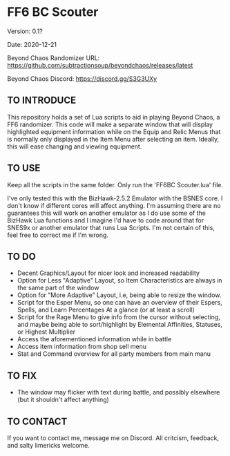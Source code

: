 # FF6 BC Scouter

Version:    0.1?

Date:       2020-12-21

Beyond Chaos Randomizer URL:    https://github.com/subtractionsoup/beyondchaos/releases/latest

Beyond Chaos Discord:           https://discord.gg/S3G3UXy

TO INTRODUCE
-------------
This repository holds a set of Lua scripts to aid in playing Beyond Chaos, a FF6 randomizer. This code will make a separate
window that will display highlighted equipment information while on the Equip and Relic Menus that is normally only displayed
in the Item Menu after selecting an item. Ideally, this will ease changing and viewing equipment.

TO USE
-----------------------------------------
Keep all the scripts in the same folder. Only run the 'FF6BC Scouter.lua' file.

I've only tested this with the BizHawk-2.5.2 Emulator with the BSNES core. I don't know if different cores will affect
anything. I'm assuming there are no guarantees this will work on another emulator as I do use some of the BizHawk Lua functions
and I imagine I'd have to code around that for SNES9x or another emulator that runs Lua Scripts. I'm not certain of this, feel
free to correct me if I'm wrong.

TO DO
-------------------------------------------
- Decent Graphics/Layout for nicer look and increased readability
- Option for Less "Adaptive" Layout, so Item Characteristics are always in the same part of the window
- Option for "More Adaptive" Layout, i.e, being able to resize the window.
- Script for the Esper Menu, so one can have an overview of their Espers, Spells, and Learn Percentages At a glance (or at
    least a scroll)
- Script for the Rage Menu to give info from the cursor without selecting, and maybe being able to sort/highlight by Elemental
    Affinities, Statuses, or Highest Multiplier
- Access the aforementioned information while in battle
- Access item information from shop sell menu
- Stat and Command overview for all party members from main manu

TO FIX
------------------------------------------
- The window may flicker with text during battle, and possibly elsewhere (but it shouldn't affect anything)

TO CONTACT
------------------------------------------
If you want to contact me, message me on Discord. All critcism, feedback, and salty limericks welcome.

